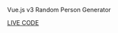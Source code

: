 Vue.js v3 Random Person Generator

[LIVE CODE](https://hulchenko.github.io/vue-random-person-generator/)
